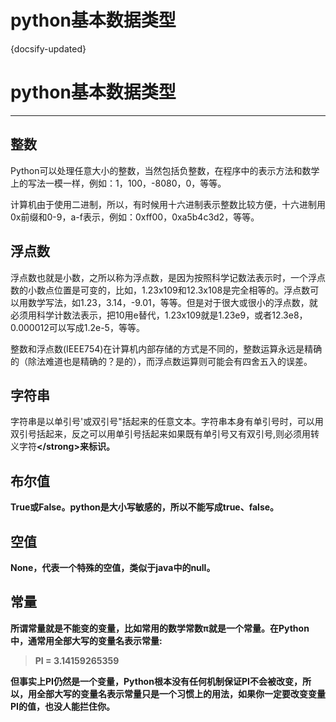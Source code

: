 # python基本数据类型
{docsify-updated}



# python基本数据类型
---------------------


## 整数
Python可以处理任意大小的整数，当然包括负整数，在程序中的表示方法和数学上的写法一模一样，例如：1，100，-8080，0，等等。

计算机由于使用二进制，所以，有时候用十六进制表示整数比较方便，十六进制用0x前缀和0-9，a-f表示，例如：0xff00，0xa5b4c3d2，等等。

## 浮点数
浮点数也就是小数，之所以称为浮点数，是因为按照科学记数法表示时，一个浮点数的小数点位置是可变的，比如，1.23x109和12.3x108是完全相等的。浮点数可以用数学写法，如1.23，3.14，-9.01，等等。但是对于很大或很小的浮点数，就必须用科学计数法表示，把10用e替代，1.23x109就是1.23e9，或者12.3e8，0.000012可以写成1.2e-5，等等。

整数和浮点数(IEEE754)在计算机内部存储的方式是不同的，整数运算永远是精确的（除法难道也是精确的？是的），而浮点数运算则可能会有四舍五入的误差。

## 字符串
字符串是以单引号'或双引号"括起来的任意文本。字符串本身有单引号时，可以用双引号括起来，反之可以用单引号括起来如果既有单引号又有双引号,则必须用转义字符<strong>\</strong>来标识。

## 布尔值
True或False。python是大小写敏感的，所以不能写成true、false。
## 空值
None，代表一个特殊的空值，类似于java中的null。


## 常量
所谓常量就是不能变的变量，比如常用的数学常数π就是一个常量。在Python中，通常用全部大写的变量名表示常量:
>PI = 3.14159265359

但事实上PI仍然是一个变量，Python根本没有任何机制保证PI不会被改变，所以，用全部大写的变量名表示常量只是一个习惯上的用法，如果你一定要改变变量PI的值，也没人能拦住你。